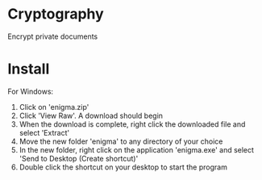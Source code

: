 # Cryptography
Encrypt private documents

# Install
For Windows:  
1. Click on 'enigma.zip'  
2. Click 'View Raw'. A download should begin  
3. When the download is complete, right click the downloaded file and select 'Extract'  
4. Move the new folder 'enigma' to any directory of your choice  
5. In the new folder, right click on the application 'enigma.exe' and select 'Send to Desktop (Create shortcut)'  
6. Double click the shortcut on your desktop to start the program  
